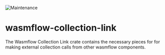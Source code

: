 ![Maintenance](https://img.shields.io/badge/maintenance-activly--developed-brightgreen.svg)

# wasmflow-collection-link

The Wasmflow Collection Link crate contains the necessary pieces for for making external collection calls from other wasmflow components.

